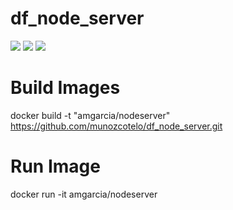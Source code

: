 # df_node_server



[![](https://images.microbadger.com/badges/image/amgarcia/df_node_server.svg)](https://microbadger.com/images/amgarcia/df_node_server "Get your own image badge on microbadger.com")
[![](https://images.microbadger.com/badges/version/amgarcia/df_node_server.svg)](https://microbadger.com/images/amgarcia/df_node_server "Get your own version badge on microbadger.com")
[![](https://images.microbadger.com/badges/license/amgarcia/df_node_server.svg)](https://microbadger.com/images/amgarcia/df_node_server "Get your own license badge on microbadger.com")

# Build Images
docker build -t "amgarcia/nodeserver" https://github.com/munozcotelo/df_node_server.git

# Run Image
docker run -it amgarcia/nodeserver
